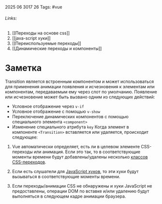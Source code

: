 2025 06 3017 26
Tags: #vue 
###### Links: 
1) [[Переходы на основе css]]
2) [[java-script хуки]]
3) [[Переиспользуемые переходы]]
4) [[Динамические переходы и компоненты]]
# Заметка
Transition является встроенным компонентом и может использоваться для применения анимации появления и исчезновения к элементам или компонентам, передаваемым ему через слот по умолчанию.
Появление или исчезновение может быть вызвано одним из следующих действий:

- Условное отображение через `v-if`
- Условное отображение с помощью `v-show`
- Переключение динамических компонентов с помощью специального элемента `<component>`
- Изменение специального атрибута `key`
Когда элемент в компоненте `<Transition>` вставляется или удаляется, происходит следующее:

1. Vue автоматически определяет, есть ли в целевом элементе CSS-переходы или анимация. Если это так, то в соответствующие моменты времени будут добавлены/удалены несколько [классов CSS-переходов](https://ru.vuejs.org/guide/built-ins/transition.html#transition-classes).
    
2. Если есть слушатели для [JavaScript хуков](https://ru.vuejs.org/guide/built-ins/transition.html#javascript-hooks), то эти хуки будут вызываться в соответствующие моменты времени.
    
3. Если переходы/анимации CSS не обнаружены и хуки JavaScript не предоставлены, операции DOM по вставке и/или удалению будут выполняться в следующем кадре анимации браузера.
